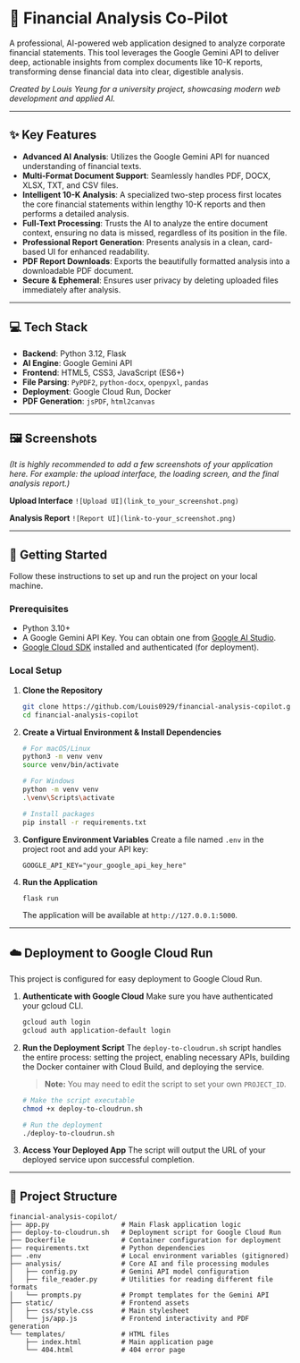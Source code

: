 # 🚀 Financial Analysis Co-Pilot

A professional, AI-powered web application designed to analyze corporate financial statements. This tool leverages the Google Gemini API to deliver deep, actionable insights from complex documents like 10-K reports, transforming dense financial data into clear, digestible analysis.

*Created by Louis Yeung for a university project, showcasing modern web development and applied AI.*

---

## ✨ Key Features

- **Advanced AI Analysis**: Utilizes the Google Gemini API for nuanced understanding of financial texts.
- **Multi-Format Document Support**: Seamlessly handles PDF, DOCX, XLSX, TXT, and CSV files.
- **Intelligent 10-K Analysis**: A specialized two-step process first locates the core financial statements within lengthy 10-K reports and then performs a detailed analysis.
- **Full-Text Processing**: Trusts the AI to analyze the entire document context, ensuring no data is missed, regardless of its position in the file.
- **Professional Report Generation**: Presents analysis in a clean, card-based UI for enhanced readability.
- **PDF Report Downloads**: Exports the beautifully formatted analysis into a downloadable PDF document.
- **Secure & Ephemeral**: Ensures user privacy by deleting uploaded files immediately after analysis.

---

## 💻 Tech Stack

- **Backend**: Python 3.12, Flask
- **AI Engine**: Google Gemini API
- **Frontend**: HTML5, CSS3, JavaScript (ES6+)
- **File Parsing**: `PyPDF2`, `python-docx`, `openpyxl`, `pandas`
- **Deployment**: Google Cloud Run, Docker
- **PDF Generation**: `jsPDF`, `html2canvas`

---

## 🖼️ Screenshots

*(It is highly recommended to add a few screenshots of your application here. For example: the upload interface, the loading screen, and the final analysis report.)*

**Upload Interface**
`![Upload UI](link_to_your_screenshot.png)`

**Analysis Report**
`![Report UI](link-to-your_screenshot.png)`

---

## 🚀 Getting Started

Follow these instructions to set up and run the project on your local machine.

### Prerequisites

- Python 3.10+
- A Google Gemini API Key. You can obtain one from [Google AI Studio](https://makersuite.google.com/app/apikey).
- [Google Cloud SDK](https://cloud.google.com/sdk/docs/install) installed and authenticated (for deployment).

### Local Setup

1.  **Clone the Repository**
    ```bash
    git clone https://github.com/Louis0929/financial-analysis-copilot.git
    cd financial-analysis-copilot
    ```

2.  **Create a Virtual Environment & Install Dependencies**
    ```bash
    # For macOS/Linux
    python3 -m venv venv
    source venv/bin/activate

    # For Windows
    python -m venv venv
    .\venv\Scripts\activate

    # Install packages
    pip install -r requirements.txt
    ```

3.  **Configure Environment Variables**
    Create a file named `.env` in the project root and add your API key:
    ```
    GOOGLE_API_KEY="your_google_api_key_here"
    ```

4.  **Run the Application**
    ```bash
    flask run
    ```
    The application will be available at `http://127.0.0.1:5000`.

---

## ☁️ Deployment to Google Cloud Run

This project is configured for easy deployment to Google Cloud Run.

1.  **Authenticate with Google Cloud**
    Make sure you have authenticated your gcloud CLI.
    ```bash
    gcloud auth login
    gcloud auth application-default login
    ```

2.  **Run the Deployment Script**
    The `deploy-to-cloudrun.sh` script handles the entire process: setting the project, enabling necessary APIs, building the Docker container with Cloud Build, and deploying the service.

    > **Note:** You may need to edit the script to set your own `PROJECT_ID`.

    ```bash
    # Make the script executable
    chmod +x deploy-to-cloudrun.sh

    # Run the deployment
    ./deploy-to-cloudrun.sh
    ```

3.  **Access Your Deployed App**
    The script will output the URL of your deployed service upon successful completion.

---

## 📂 Project Structure

```
financial-analysis-copilot/
├── app.py                  # Main Flask application logic
├── deploy-to-cloudrun.sh   # Deployment script for Google Cloud Run
├── Dockerfile              # Container configuration for deployment
├── requirements.txt        # Python dependencies
├── .env                    # Local environment variables (gitignored)
├── analysis/               # Core AI and file processing modules
│   ├── config.py           # Gemini API model configuration
│   ├── file_reader.py      # Utilities for reading different file formats
│   └── prompts.py          # Prompt templates for the Gemini API
├── static/                 # Frontend assets
│   ├── css/style.css       # Main stylesheet
│   └── js/app.js           # Frontend interactivity and PDF generation
└── templates/              # HTML files
    ├── index.html          # Main application page
    └── 404.html            # 404 error page
```
